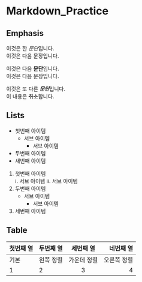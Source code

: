 # Markdown_Practice

## Emphasis

이것은 한 *문단*입니다.  
이것은 다음 문장입니다.

이것은 다음 **문단**입니다.  
이것은 다음 문장입니다.

이것은 또 다른 ***문단***입니다.  
이 내용은 ~~취소~~합니다.

## Lists

- 첫번째 아이템   
	- 서브 아이템  
		- 서브 아이템
- 두번째 아이템
- 새번째 아이템

1. 첫번째 아이템   
	i. 서브 아이템
	ii. 서브 아이템
2. 두번째 아이템   
	- 서브 아이템
        - 서브 아이템
3. 세번째 아이템

## Table

| 첫번째 열 | 두번째 열 | 세번째 열 | 네번째 열 |
| ---- | :---- | :----: | ----: |
| 기본 | 왼쪽 정렬 | 가운데 정렬 | 오른쪽 정렬 |
| 1 | 2 | 3 | 4 |